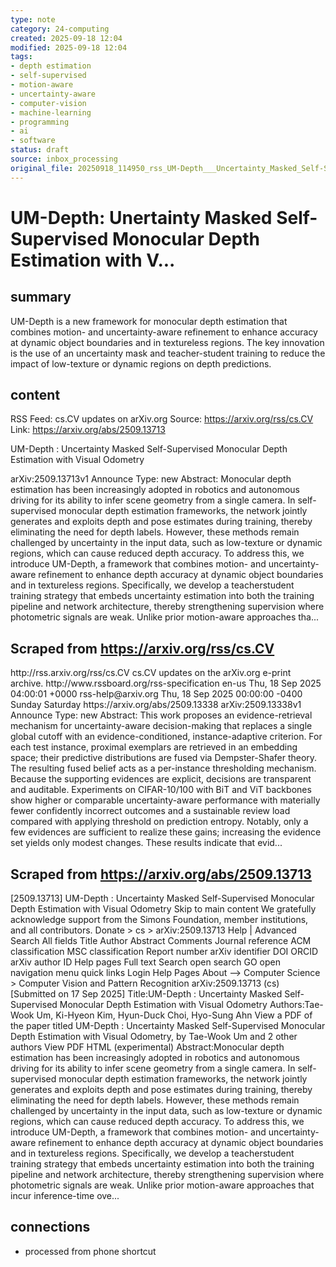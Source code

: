 ```yaml
---
type: note
category: 24-computing
created: 2025-09-18 12:04
modified: 2025-09-18 12:04
tags:
- depth estimation
- self-supervised
- motion-aware
- uncertainty-aware
- computer-vision
- machine-learning
- programming
- ai
- software
status: draft
source: inbox_processing
original_file: 20250918_114950_rss_UM-Depth___Uncertainty_Masked_Self-Supervised_Mono.txt
---
```



# UM-Depth: Unertainty Masked Self-Supervised Monocular Depth Estimation with V...

## summary
UM-Depth is a new framework for monocular depth estimation that combines motion- and uncertainty-aware refinement to enhance accuracy at dynamic object boundaries and in textureless regions. The key innovation is the use of an uncertainty mask and teacher-student training to reduce the impact of low-texture or dynamic regions on depth predictions.

## content
RSS Feed: cs.CV updates on arXiv.org
Source: https://arxiv.org/rss/cs.CV
Link: https://arxiv.org/abs/2509.13713

UM-Depth : Uncertainty Masked Self-Supervised Monocular Depth Estimation with Visual Odometry

arXiv:2509.13713v1 Announce Type: new Abstract: Monocular depth estimation has been increasingly adopted in robotics and autonomous driving for its ability to infer scene geometry from a single camera. In self-supervised monocular depth estimation frameworks, the network jointly generates and exploits depth and pose estimates during training, thereby eliminating the need for depth labels. However, these methods remain challenged by uncertainty in the input data, such as low-texture or dynamic regions, which can cause reduced depth accuracy. To address this, we introduce UM-Depth, a framework that combines motion- and uncertainty-aware refinement to enhance depth accuracy at dynamic object boundaries and in textureless regions. Specifically, we develop a teacherstudent training strategy that embeds uncertainty estimation into both the training pipeline and network architecture, thereby strengthening supervision where photometric signals are weak. Unlike prior motion-aware approaches tha...

## Scraped from https://arxiv.org/rss/cs.CV
<?xml version='1.0' encoding='UTF-8'?>
<rss xmlns:arxiv="http://arxiv.org/schemas/atom" xmlns:dc="http://purl.org/dc/elements/1.1/" xmlns:atom="http://www.w3.org/2005/Atom" xmlns:content="http://purl.org/rss/1.0/modules/content/" version="2.0">
  <channel>
    <title>cs.CV updates on arXiv.org</title>
    <link>http://rss.arxiv.org/rss/cs.CV</link>
    <description>cs.CV updates on the arXiv.org e-print archive.</description>
    <atom:link href="http://rss.arxiv.org/rss/cs.CV" rel="self" type="application/rss+xml"/>
    <docs>http://www.rssboard.org/rss-specification</docs>
    <language>en-us</language>
    <lastBuildDate>Thu, 18 Sep 2025 04:00:01 +0000</lastBuildDate>
    <managingEditor>rss-help@arxiv.org</managingEditor>
    <pubDate>Thu, 18 Sep 2025 00:00:00 -0400</pubDate>
    <skipDays>
      <day>Sunday</day>
      <day>Saturday</day>
    </skipDays>
    <item>
      <title>Proximity-Based Evidence Retrieval for Uncertainty-Aware Neural Networks</title>
      <link>https://arxiv.org/abs/2509.13338</link>
      <description>arXiv:2509.13338v1 Announce Type: new 
Abstract: This work proposes an evidence-retrieval mechanism for uncertainty-aware decision-making that replaces a single global cutoff with an evidence-conditioned, instance-adaptive criterion. For each test instance, proximal exemplars are retrieved in an embedding space; their predictive distributions are fused via Dempster-Shafer theory. The resulting fused belief acts as a per-instance thresholding mechanism. Because the supporting evidences are explicit, decisions are transparent and auditable. Experiments on CIFAR-10/100 with BiT and ViT backbones show higher or comparable uncertainty-aware performance with materially fewer confidently incorrect outcomes and a sustainable review load compared with applying threshold on prediction entropy. Notably, only a few evidences are sufficient to realize these gains; increasing the evidence set yields only modest changes. These results indicate that evid...


## Scraped from https://arxiv.org/abs/2509.13713
[2509.13713] UM-Depth : Uncertainty Masked Self-Supervised Monocular Depth Estimation with Visual Odometry Skip to main content We gratefully acknowledge support from the Simons Foundation, member institutions, and all contributors. Donate &gt; cs &gt; arXiv:2509.13713 Help | Advanced Search All fields Title Author Abstract Comments Journal reference ACM classification MSC classification Report number arXiv identifier DOI ORCID arXiv author ID Help pages Full text Search open search GO open navigation menu quick links Login Help Pages About --> Computer Science > Computer Vision and Pattern Recognition arXiv:2509.13713 (cs) [Submitted on 17 Sep 2025] Title:UM-Depth : Uncertainty Masked Self-Supervised Monocular Depth Estimation with Visual Odometry Authors:Tae-Wook Um, Ki-Hyeon Kim, Hyun-Duck Choi, Hyo-Sung Ahn View a PDF of the paper titled UM-Depth : Uncertainty Masked Self-Supervised Monocular Depth Estimation with Visual Odometry, by Tae-Wook Um and 2 other authors View PDF HTML (experimental) Abstract:Monocular depth estimation has been increasingly adopted in robotics and autonomous driving for its ability to infer scene geometry from a single camera. In self-supervised monocular depth estimation frameworks, the network jointly generates and exploits depth and pose estimates during training, thereby eliminating the need for depth labels. However, these methods remain challenged by uncertainty in the input data, such as low-texture or dynamic regions, which can cause reduced depth accuracy. To address this, we introduce UM-Depth, a framework that combines motion- and uncertainty-aware refinement to enhance depth accuracy at dynamic object boundaries and in textureless regions. Specifically, we develop a teacherstudent training strategy that embeds uncertainty estimation into both the training pipeline and network architecture, thereby strengthening supervision where photometric signals are weak. Unlike prior motion-aware approaches that incur inference-time ove...


## connections
- processed from phone shortcut
